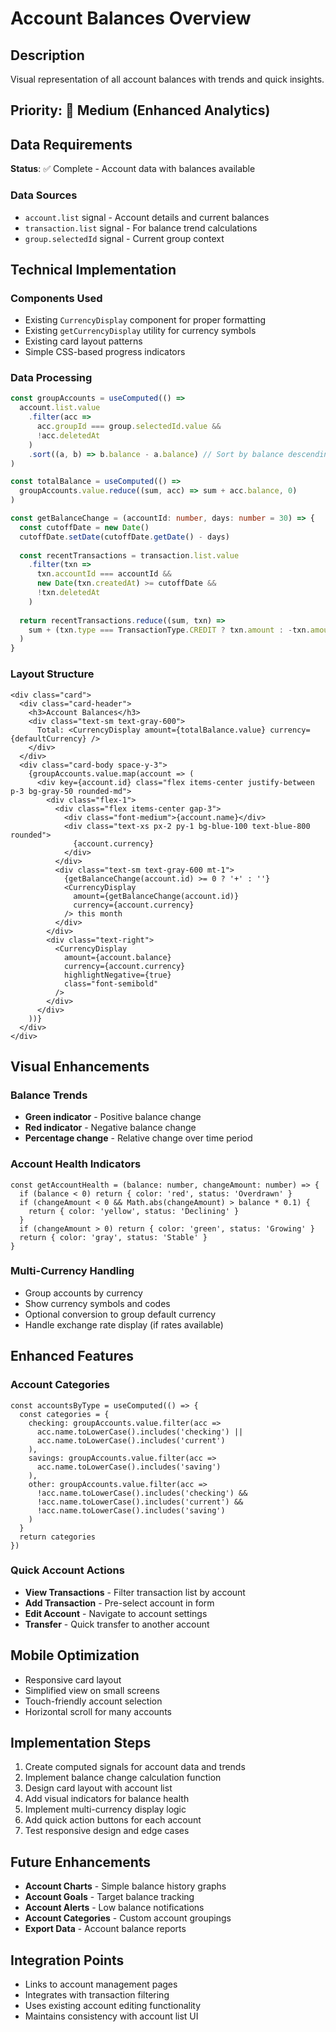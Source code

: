 # Account Balances Overview

## Description
Visual representation of all account balances with trends and quick insights.

## Priority: 🔶 Medium (Enhanced Analytics)

## Data Requirements
**Status**: ✅ Complete - Account data with balances available

### Data Sources
- `account.list` signal - Account details and current balances
- `transaction.list` signal - For balance trend calculations
- `group.selectedId` signal - Current group context

## Technical Implementation

### Components Used
- Existing `CurrencyDisplay` component for proper formatting
- Existing `getCurrencyDisplay` utility for currency symbols
- Existing card layout patterns
- Simple CSS-based progress indicators

### Data Processing
```typescript
const groupAccounts = useComputed(() =>
  account.list.value
    .filter(acc => 
      acc.groupId === group.selectedId.value && 
      !acc.deletedAt
    )
    .sort((a, b) => b.balance - a.balance) // Sort by balance descending
)

const totalBalance = useComputed(() =>
  groupAccounts.value.reduce((sum, acc) => sum + acc.balance, 0)
)

const getBalanceChange = (accountId: number, days: number = 30) => {
  const cutoffDate = new Date()
  cutoffDate.setDate(cutoffDate.getDate() - days)
  
  const recentTransactions = transaction.list.value
    .filter(txn => 
      txn.accountId === accountId &&
      new Date(txn.createdAt) >= cutoffDate &&
      !txn.deletedAt
    )
  
  return recentTransactions.reduce((sum, txn) => 
    sum + (txn.type === TransactionType.CREDIT ? txn.amount : -txn.amount), 0
  )
}
```

### Layout Structure
```tsx
<div class="card">
  <div class="card-header">
    <h3>Account Balances</h3>
    <div class="text-sm text-gray-600">
      Total: <CurrencyDisplay amount={totalBalance.value} currency={defaultCurrency} />
    </div>
  </div>
  <div class="card-body space-y-3">
    {groupAccounts.value.map(account => (
      <div key={account.id} class="flex items-center justify-between p-3 bg-gray-50 rounded-md">
        <div class="flex-1">
          <div class="flex items-center gap-3">
            <div class="font-medium">{account.name}</div>
            <div class="text-xs px-2 py-1 bg-blue-100 text-blue-800 rounded">
              {account.currency}
            </div>
          </div>
          <div class="text-sm text-gray-600 mt-1">
            {getBalanceChange(account.id) >= 0 ? '+' : ''}
            <CurrencyDisplay 
              amount={getBalanceChange(account.id)} 
              currency={account.currency} 
            /> this month
          </div>
        </div>
        <div class="text-right">
          <CurrencyDisplay
            amount={account.balance}
            currency={account.currency}
            highlightNegative={true}
            class="font-semibold"
          />
        </div>
      </div>
    ))}
  </div>
</div>
```

## Visual Enhancements

### Balance Trends
- **Green indicator** - Positive balance change
- **Red indicator** - Negative balance change  
- **Percentage change** - Relative change over time period

### Account Health Indicators
```tsx
const getAccountHealth = (balance: number, changeAmount: number) => {
  if (balance < 0) return { color: 'red', status: 'Overdrawn' }
  if (changeAmount < 0 && Math.abs(changeAmount) > balance * 0.1) {
    return { color: 'yellow', status: 'Declining' }
  }
  if (changeAmount > 0) return { color: 'green', status: 'Growing' }
  return { color: 'gray', status: 'Stable' }
}
```

### Multi-Currency Handling
- Group accounts by currency
- Show currency symbols and codes
- Optional conversion to group default currency
- Handle exchange rate display (if rates available)

## Enhanced Features

### Account Categories
```tsx
const accountsByType = useComputed(() => {
  const categories = {
    checking: groupAccounts.value.filter(acc => 
      acc.name.toLowerCase().includes('checking') || 
      acc.name.toLowerCase().includes('current')
    ),
    savings: groupAccounts.value.filter(acc => 
      acc.name.toLowerCase().includes('saving')
    ),
    other: groupAccounts.value.filter(acc => 
      !acc.name.toLowerCase().includes('checking') &&
      !acc.name.toLowerCase().includes('current') &&
      !acc.name.toLowerCase().includes('saving')
    )
  }
  return categories
})
```

### Quick Account Actions
- **View Transactions** - Filter transaction list by account
- **Add Transaction** - Pre-select account in form
- **Edit Account** - Navigate to account settings
- **Transfer** - Quick transfer to another account

## Mobile Optimization
- Responsive card layout
- Simplified view on small screens  
- Touch-friendly account selection
- Horizontal scroll for many accounts

## Implementation Steps
1. Create computed signals for account data and trends
2. Implement balance change calculation function
3. Design card layout with account list
4. Add visual indicators for balance health
5. Implement multi-currency display logic
6. Add quick action buttons for each account
7. Test responsive design and edge cases

## Future Enhancements
- **Account Charts** - Simple balance history graphs
- **Account Goals** - Target balance tracking
- **Account Alerts** - Low balance notifications
- **Account Categories** - Custom account groupings
- **Export Data** - Account balance reports

## Integration Points
- Links to account management pages
- Integrates with transaction filtering
- Uses existing account editing functionality
- Maintains consistency with account list UI
